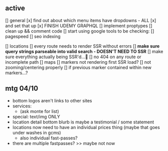 ## active
[] general
  [x] find out about which menu items have dropdowns - ALL
    [x] and set that up
  [x] FINISH UDEMY GRAPHQL
  [] implement proptypes
  [] clean up && comment code
  [] start using google tools to be checking:
    [] pagespeed
    [] seo indexing

[] locations 
  [] every route needs to render SSR without errors
    [] **make sure query strings parseable into valid search - DOESN'T NEED TO SSR**
    [] make sure everything actually being SSR'd...🤞
    [] no 404 on any route or incomplete path
  [] maps
    [] markers not rendering first SSR load?
    [] not zooming/centering properly
      [] if previous marker contained within new markers...?


## mtg 04/10
+ bottom logos aren't links to other sites
+ services:
  + (ask monte for list)
+ special: text/img ONLY 
+ location detail bottom blurb is maybe a testimonial / some statement
+ locations now need to have an individual prices thing (maybe that goes under washes in gcms)
  + also individual fast-passes?
+ there are multiple fastpasses? >> maybe not now

